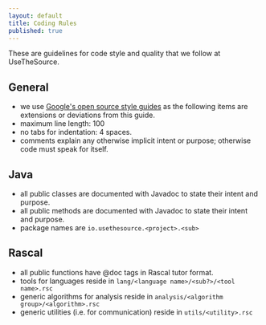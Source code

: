 ```yaml
---
layout: default
title: Coding Rules
published: true
---
```


These are guidelines for code style and quality that we follow at UseTheSource.

## General 

* we use [Google's open source style guides](https://github.com/google/styleguide) as the following items are extensions or deviations from this guide.
* maximum line length: 100 
* no tabs for indentation: 4 spaces.
* comments explain any otherwise implicit intent or purpose; otherwise code must speak for itself.

## Java

* all public classes are documented with Javadoc to state their intent and purpose.
* all public methods are documented with Javadoc to state their intent and purpose.
* package names are `io.usethesource.<project>.<sub>` 

## Rascal

* all public functions have @doc tags in Rascal tutor format.
* tools for languages reside in `lang/<language name>/<sub?>/<tool name>.rsc`
* generic algorithms for analysis reside in `analysis/<algorithm group>/<algorithm>.rsc`
* generic utilities (i.e. for communication) reside in `utils/<utility>.rsc`
